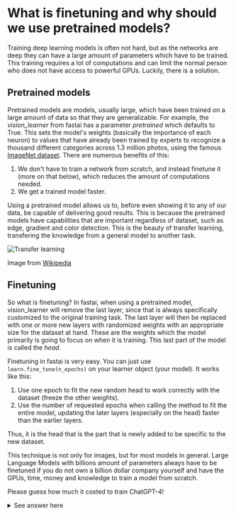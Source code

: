 # What is finetuning and why should we use pretrained models?
Training deep learning models is often not hard, but as the networks are deep they can have a large amount of parameters which have to be trained. This training requires a lot of computations and can limit the normal person who does not have access to powerful GPUs. Luckily, there is a solution.

## Pretrained models
Pretrained models are models, usually large, which have been trained on a large amount of data so that they are generalizable. For example, the *vision_learner* from fastai has a parameter *pretrained* which defaults to True. This sets the model's weights (basically the importance of each neuron) to values that have already been trained by experts to recognize a thousand different categories across 1.3 million photos, using the famous [ImageNet dataset](https://www.image-net.org/).
There are numerous benefits of this:
1. We don't have to train a network from scratch, and instead finetune it (more on that below), which reduces the amount of computations needed.
2. We get a trained model faster.

Using a pretrained model allows us to, before even showing it to any of our data, be capable of delivering good results. This is because the pretrained models have capabilities that are important regardless of dataset, such as edge, gradient and color detection. This is the beauty of transfer learning, transfering the knowledge from a general model to another task.

![Transfer learning](https://upload.wikimedia.org/wikipedia/commons/6/6f/Transfer_learning.svg)

Image from [Wikipedia](https://www.google.com/url?sa=i&url=https%3A%2F%2Fen.wikipedia.org%2Fwiki%2FTransfer_learning&psig=AOvVaw0SgnhUPvgRw7ByjakMHDd2&ust=1743996082419000&source=images&cd=vfe&opi=89978449&ved=0CBcQjhxqFwoTCJjvwum5wowDFQAAAAAdAAAAABAE)

## Finetuning
So what is finetuning? In fastai, when using a pretrained model, vision_learner will remove the last layer, since that is always specifically customized to the original training task. The last layer will then be replaced with one or more new layers with randomized weights with an appropriate size for the dataset at hand. These are the weights which the model primarily is going to focus on when it is training. This last part of the model is called the *head*.

Finetuning in fastai is very easy. You can just use `learn.fine_tune(n_epochs)` on your learner object (your model). It works like this:
1. Use one epoch to fit the new random head to work correctly with the dataset (freeze the other weights).
2. Use the number of requested epochs when calling the method to fit the entire model, updating the later layers (especially on the head) faster than the earlier layers.

Thus, it is the head that is the part that is newly added to be specific to the new dataset.

This technique is not only for images, but for most models in general. Large Language Models with billions amount of parameters always have to be finetuned if you do not own a billion dollar company yourself and have the GPUs, time, money and knowledge to train a model from scratch.

Please guess how much it costed to train ChatGPT-4!
<details>
<summary>See answer here</summary>
  It costed more than $100 million dollars, according to Sam Altman.
</details>
